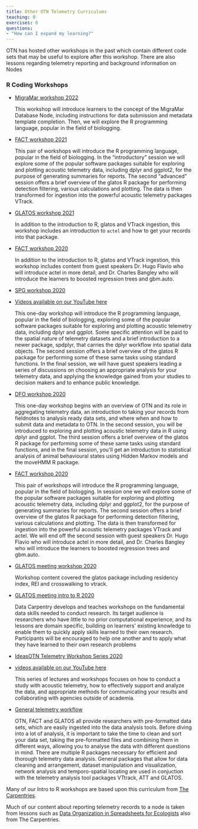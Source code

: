 ```yaml
---
title: Other OTN Telemetry Curriculums
teaching: 0
exercises: 0
questions:
- "How can I expand my learning?"
---
```


OTN has hosted other workshops in the past which contain different code sets that may be useful to explore after this workshop. There are also lessons regarding telemetry reporting and background information on Nodes


### R Coding Workshops

- [MigraMar workshop 2022](https://ocean-tracking-network.github.io/migramar-student-workshop-2022/index.html)

    This workshop will introduce learners to the concept of the MigraMar Database Node, including instructions for data submission and metadata template completion. Then, we will explore the R programming language, popular in the field of biologging.

- [FACT workshop 2021](https://ocean-tracking-network.github.io/2021-12-15-fact-workshop/)

    This pair of workshops will introduce the R programming language, popular in the field of biologging.
    In the “introductory” session we will explore some of the popular software packages suitable for exploring and plotting acoustic telemetry data, including dplyr and ggplot2, for the purpose of generating summaries for reports.
    The second “advanced” session offers a brief overview of the glatos R package for performing detection filtering, various calculations and plotting. The data is then transformed for ingestion into the powerful acoustic telemetry packages VTrack.

- [GLATOS workshop 2021](https://ocean-tracking-network.github.io/2021-03-30-glatos-workshop/index.html)

    In addition to the introduction to R, glatos and VTrack ingestion, this workshop includes an introduction to `actel` and how to get your records into that package.

- [FACT workshop 2020](https://ocean-tracking-network.github.io/2020-12-17-telemetry-packages-FACT/index.html)

    In addition to the introduction to R, glatos and VTrack ingestion, this workshop includes content from guest speakers Dr. Hugo Flavio who will introduce actel in more detail, and Dr. Charles Bangley who will introduce the learners to boosted regression trees and gbm.auto.

- [SPG workshop 2020](https://ocean-tracking-network.github.io/2020-07-16-OTNSPG-R-workshop/index.html) 
- [Videos available on our YouTube here](https://youtube.com/playlist?list=PL_06zLsCWuDTeUyd5p2YWrullO5RmKLDA) 

    This one-day workshop will introduce the R programming language, popular in the field of biologging, exploring some of the popular software packages suitable for exploring and plotting acoustic telemetry data, including dplyr and ggplot. Some specific attention will be paid to the spatial nature of telemetry datasets and a brief introduction to a newer package, spdplyr, that carries the dplyr workflow into spatial data objects. The second session offers a brief overview of the glatos R package for performing some of these same tasks using standard functions. In the final session, we will have guest speakers leading a series of discussions on choosing an appropriate analysis for your telemetry data, and applying the knowledge gained from your studies to decision makers and to enhance public knowledge.

- [DFO workshop 2020](https://ocean-tracking-network.github.io/2020-03-11-DFOBIO-telemetry-workshop/)

    This one-day workshop begins with an overview of OTN and its role in aggregating telemetry data, an introduction to taking your records from fieldnotes to analysis ready data sets, and where when and how to submit data and metadata to OTN. In the second session, you will be introduced to exploring and plotting acoustic telemetry data in R using dplyr and ggplot. The third session offers a brief overview of the glatos R package for performing some of these same tasks using standard functions, and in the final session, you'll get an introduction to statistical analysis of animal behavioural states using Hidden Markov models and the moveHMM R package.

- [FACT workshop 2020](https://ocean-tracking-network.github.io/2020-12-17-telemetry-packages-FACT/index.html)

    This pair of workshops will introduce the R programming language, popular in the field of biologging.
    In session one we will explore some of the popular software packages suitable for exploring and plotting acoustic telemetry data, including dplyr and ggplot2, for the purpose of generating summaries for reports.
    The second session offers a brief overview of the glatos R package for performing detection filtering, various calculations and plotting. The data is then transformed for ingestion into the powerful acoustic telemetry packages VTrack and actel. We will end off the second session with guest speakers Dr. Hugo Flavio who will introduce actel in more detail, and Dr. Charles Bangley who will introduce the learners to boosted regression trees and gbm.auto.

- [GLATOS meeting workshop 2020](https://ocean-tracking-network.github.io/2020-02-27-glatos-workshop/index.html)

    Workshop content covered the glatos package including residency index, REI and crosswalking to vtrack.

- [GLATOS meeting intro to R 2020](https://caitlinbate.github.io/2020-02-23-glatos/index.html)

    Data Carpentry develops and teaches workshops on the fundamental data skills needed to conduct research. Its target audience is researchers who have little to no prior computational experience, and its lessons are domain specific, building on learners' existing knowledge to enable them to quickly apply skills learned to their own research. Participants will be encouraged to help one another and to apply what they have learned to their own research problems

- [IdeasOTN Telemetry Workshop Series 2020](https://github.com/kimwhoriskey/ideasOTNtws2020code)
- [videos available on our YouTube here](https://www.youtube.com/playlist?list=PL_06zLsCWuDRnmIKaMHTBlg5KTKS76k6u)

    This series of lectures and workshops focuses on how to conduct a study with acoustic telemetry, how to effectively support and analyze the data, and appropriate methods for communicating your results and collaborating with agencies outside of academia. 

- [General telemetry workflow](https://ocean-tracking-network.github.io/jb-acoustic-telemetry/index.html)

    OTN, FACT and GLATOS all provide researchers with pre-formatted data sets, which are easily ingested into the data analysis tools. Before diving into a lot of analysis, it is important to take the time to clean and sort your data set, taking the pre-formatted files and combining them in different ways, allowing you to analyse the data with different questions in mind. There are multiple R packages necessary for efficient and thorough telemetry data analysis. General packages that allow for data cleaning and arrangement, dataset manipulation and visualization, network analysis and temporo-spatial locating are used in conjuction with the telemetry analysis tool packages VTtrack, ATT and GLATOS.

Many of our Intro to R workshops are based upon this curriculum from [The Carpentries](https://datacarpentry.org/R-ecology-lesson/).

Much of our content about reporting telemetry records to a node is taken from lessons such as [Data Organization in Spreadsheets for Ecologists](https://datacarpentry.org/spreadsheet-ecology-lesson/) also from The Carpentries.
